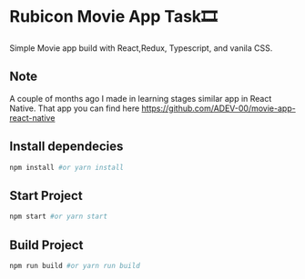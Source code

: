 # Rubicon Movie App Task🎞️

Simple Movie app build with React,Redux, Typescript, and vanila CSS.

## Note

A couple of months ago I made in learning stages similar app in React Native.
That app you can find here https://github.com/ADEV-00/movie-app-react-native

## Install dependecies

```bash
npm install #or yarn install
```

## Start Project

```bash
npm start #or yarn start
```

## Build Project

```bash
npm run build #or yarn run build
```
